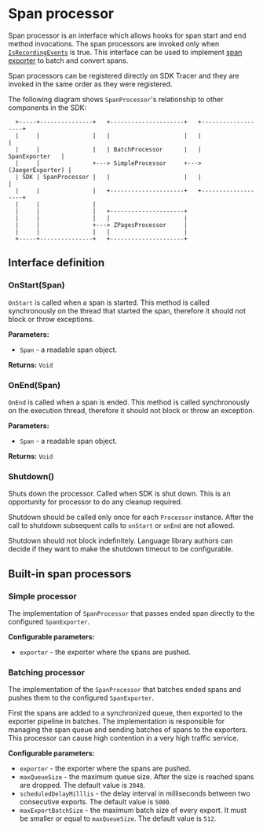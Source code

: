# Span processor

Span processor is an interface which allows hooks for span start and end method invocations.
The span processors are invoked only when [`IsRecordingEvents`](api-tracing.md#isrecordingevents) is true. This interface can be used to implement [span exporter](sdk-exporter.md) to batch and convert spans.

Span processors can be registered directly on SDK Tracer and they are invoked in the same order as they were registered.

The following diagram shows `SpanProcessor`'s relationship to other components in the SDK:

```
  +-----+---------------+   +---------------------+   +-------------------+
  |     |               |   |                     |   |                   |
  |     |               |   | BatchProcessor      |   |    SpanExporter   | 
  |     |               +---> SimpleProcessor     +--->  (JaegerExporter) |
  | SDK | SpanProcessor |   |                     |   |                   |
  |     |               |   +---------------------+   +-------------------+ 
  |     |               |
  |     |               |   +---------------------+
  |     |               |   |                     |
  |     |               +---> ZPagesProcessor     |
  |     |               |   |                     |
  +-----+---------------+   +---------------------+
```

## Interface definition

### OnStart(Span)

`OnStart` is called when a span is started.
This method is called synchronously on the thread that started the span, therefore it should not block or throw exceptions.

**Parameters:**

* `Span` - a readable span object.

**Returns:** `Void`

### OnEnd(Span)

`OnEnd` is called when a span is ended.
This method is called synchronously on the execution thread, therefore it should not block or throw an exception.

**Parameters:**

* `Span` - a readable span object.

**Returns:** `Void`

### Shutdown()

Shuts down the processor. Called when SDK is shut down. This is an opportunity for processor to do any cleanup required.

Shutdown should be called only once for each `Processor` instance. After the call to shutdown subsequent calls to `onStart` or `onEnd` are not allowed.

Shutdown should not block indefinitely. Language library authors can decide if they want to make the shutdown timeout to be configurable.

## Built-in span processors

### Simple processor

The implementation of `SpanProcessor` that passes ended span directly to the configured `SpanExporter`.

**Configurable parameters:**

* `exporter` - the exporter where the spans are pushed.

### Batching processor

The implementation of the `SpanProcessor` that batches ended spans and pushes them to the configured `SpanExporter`.

First the spans are added to a synchronized queue, then exported to the exporter pipeline in batches.
The implementation is responsible for managing the span queue and sending batches of spans to the exporters.
This processor can cause high contention in a very high traffic service.

**Configurable parameters:**

* `exporter` - the exporter where the spans are pushed.
* `maxQueueSize` - the maximum queue size. After the size is reached spans are dropped. The default value is `2048`.
* `scheduledDelayMilllis` - the delay interval in milliseconds between two consecutive exports. The default value is `5000`.
* `maxExportBatchSize` - the maximum batch size of every export. It must be smaller or equal to `maxQueueSize`. The default value is `512`.
